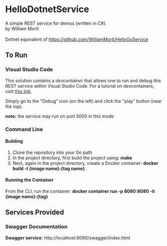 # HelloDotnetService
A simple REST service for demos (written in C#). <br>
by William Mortl <br><br>
Dotnet equivalent of https://github.com/WilliamMortl/HelloGoService

## To Run

### Visual Studio Code

This solution contains a *devcontainer* that allows one to run and debug this REST service within Visual Studio Code. For a tutorial on 
devcontainers, visit [this link](https://code.visualstudio.com/docs/remote/containers-tutorial).

Simply go to the "Debug" icon (on the left) and click the "play" button (near the top).

**note:** the service may run on port 5000 in this mode

### Command Line

#### Building 

1. Clone the repository into your Go path
2. In the project directory, first build the project using: **make**
3. Next, again in the project directory, create a Docker container: **docker build -t {image name}:{tag name} .**

#### Running the Container

From the CLI, run the container: **docker container run -p 8080:8080 -it {image name}:{tag}**

## Services Provided

### Swagger Documentation

**Swagger service**: http://localhost:8080/swagger/index.html